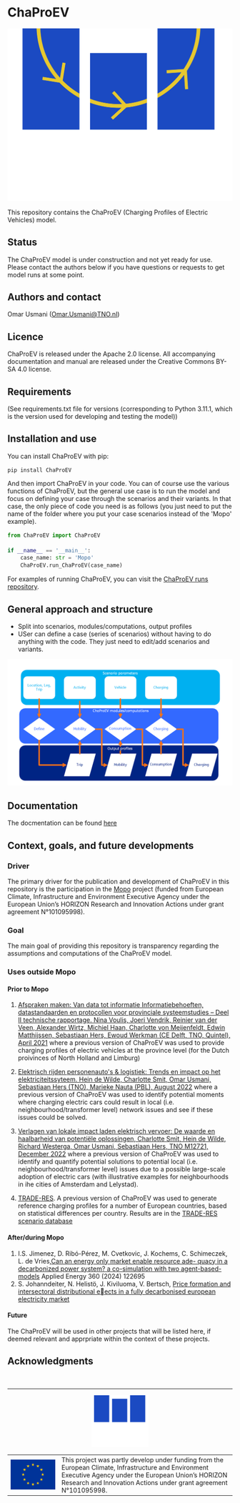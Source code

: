 # **ChaProEV**




<center>
<img src=MOPO_logo_chaproev.svg>
</center>



This repository contains the ChaProEV (Charging Profiles of Electric Vehicles)
model.

## Status
The ChaProEV model is under construction and not yet ready for use.
Please contact the authors below if you have questions or requests to get
model runs at some point.

## Authors and contact
Omar Usmani (Omar.Usmani@TNO.nl)


## Licence

ChaProEV is released under the Apache 2.0 license.
All accompanying documentation and manual are released under the 
Creative Commons BY-SA 4.0 license.

## Requirements


(See requirements.txt file for versions (corresponding to Python 3.11.1, which
is the version used for developing and testing the model))

## Installation and use


You can install ChaProEV with pip:
```
pip install ChaProEV
```
And then import ChaProEV in your code.
You can of course use the various functions of ChaProEV, but the general
use case is to run the model and focus on defining your case through the
scenarios and their variants.
In that case, the only piece of code you need is as follows (you just need
to put the name of the folder where you put your case scenarios instead of the
'Mopo'  example).
```python
from ChaProEV import ChaProEV

if __name__ == '__main__':
    case_name: str = 'Mopo'
    ChaProEV.run_ChaProEV(case_name)
```
For examples of running ChaProEV,
you can visit the [ChaProEV runs repository](https://github.com/TNO/ChaProEV_runs).

## General approach and structure
- Split into scenarios, modules/computations, output profiles
- USer can define a case (series of scenarios) without having to do anything
with the code. They just need to edit/add scenarios and variants.
<center>
<img src=ChaProEV_workflow.png>
</center>

## Documentation

The docmentation can be found [here](https://tno.github.io/ChaProEV/)
## **Context, goals, and future developments**

### **Driver**
The primary driver for the publication and development of ChaProEV in this
repository is the participation in the 
[Mopo](https://www.tools-for-energy-system-modelling.org/) project (funded from 
European Climate, 
Infrastructure and Environment Executive Agency under the European Union’s 
HORIZON Research and Innovation Actions under grant agreement N°101095998).

### **Goal**
The main goal of providing this repository is transparency regarding the 
assumptions and computations of the ChaProEV model.

### **Uses outside Mopo**

#### **Prior to Mopo**

1. [Afspraken maken: 
Van data tot 
informatie
Informatiebehoeften, datastandaarden en 
protocollen voor provinciale 
systeemstudies – Deel II technische 
rapportage. Nina Voulis, Joeri Vendrik, Reinier van der Veen, Alexander Wirtz, Michiel Haan, Charlotte von Meijenfeldt, 
Edwin Matthijssen, Sebastiaan Hers, Ewoud Werkman (CE Delft, TNO, Quintel), April 2021](https://cedelft.eu/wp-content/uploads/sites/2/2021/07/CE_Delft_200227_Afspraken_maken_Van_data_tot_informatie_Deel-2.pdf) where a previous version of ChaProEV was used to provide charging profiles of electric vehicles at the province level (for the Dutch proivinces of North Holland and Limburg)

2. [Elektrisch rijden personenauto's & logistiek: Trends en impact op het elektriciteitssyteem. Hein de Wilde, Charlotte Smit, Omar Usmani, Sebastiaan Hers (TNO), Marieke Nauta (PBL), August 2022](https://publications.tno.nl/publication/34640002/AVDCKb/TNO-2022-P11511.pdf) where a previous version of ChaProEV was used to identify potential moments where charging electric cars could result in local (i.e. neighbourhood/transformer level) network issues and see if these issues could be solved.

3. [Verlagen van lokale impact laden elektrisch vervoer: De waarde en haalbarheid van potentiële oplossingen, Charlotte Smit, Hein de Wilde, Richard Westerga, Omar Usmani, Sebastiaan Hers, TNO M12721, December 2022](https://energy.nl/wp-content/uploads/kip-local-impact-ev-charging-final-1.2.pdf) where a previous version of ChaProEV was used to identify and quantify potential solutions to potential local (i.e. neighbourhood/transformer level) issues due to a possible large-scale adoption of electric cars (with illustrative examples for neighbourhoods in ihe cities of Amsterdam and Lelystad).

4. [TRADE-RES](https://traderes.eu/). A previous version of ChaProEV was used to generate reference charging profiles for a number of European countries, based on statistical differences per country. 
Results are in the [TRADE-RES scenario database](https://zenodo.org/records/10829706)



#### **After/during Mopo**
1. I.S. Jimenez, D. Ribó-Pérez, M. Cvetkovic, J. Kochems, C. Schimeczek,
L. de Vries,[Can an energy only market enable resource ade-
quacy in a decarbonized power system? a co-simulation with
two agent-based-models](https://www.sciencedirect.com/science/article/pii/S0306261924000783)
Applied Energy 360 (2024) 122695
2. S. Johanndeiter, N. Helistö, J. Kiviluoma, V. Bertsch,  [Price formation
and intersectoral distributional eects in a fully decarbonised european
electricity market](https://papers.ssrn.com/sol3/papers.cfm?abstract_id=48874423)


#### **Future**
The ChaProEV will be used in other projects that will be listed here, if deemed
relevant and apprpriate within the context of these projects.



## Acknowledgments
&nbsp;
<hr>
<center>
<table width=500px frame="none">
<tr>
<td valign="middle" width=100px>
<img src=eu-emblem-low-res.jpg alt="EU emblem" width=100%></td>
<img src=MOPO_logo_main.svg width = 25%>
<td valign="middle">This project was partly develop under funding from the 
European Climate, 
Infrastructure and Environment Executive Agency under the European Union’s 
HORIZON Research and Innovation Actions under grant agreement N°101095998.</td>
<tr>
</table>
</center>